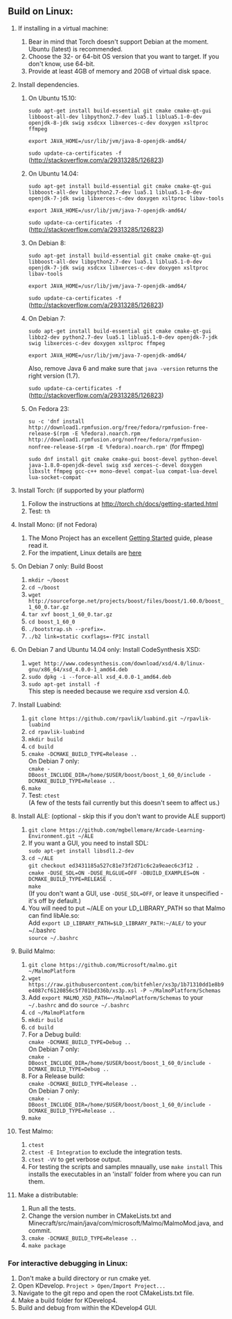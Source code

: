 ## Build on Linux: ##

1. If installing in a virtual machine:
    1. Bear in mind that Torch doesn't support Debian at the moment. Ubuntu (latest) is recommended.
    2. Choose the 32- or 64-bit OS version that you want to target. If you don't know, use 64-bit.
    3. Provide at least 4GB of memory and 20GB of virtual disk space.

2. Install dependencies.
    1. On Ubuntu 15.10:  
    
         `sudo apt-get install build-essential git cmake cmake-qt-gui libboost-all-dev libpython2.7-dev lua5.1 liblua5.1-0-dev openjdk-8-jdk swig xsdcxx libxerces-c-dev doxygen xsltproc ffmpeg`  
         
         `export JAVA_HOME=/usr/lib/jvm/java-8-openjdk-amd64/`  
         
         `sudo update-ca-certificates -f` (http://stackoverflow.com/a/29313285/126823)
         
    2. On Ubuntu 14.04:  
    
         `sudo apt-get install build-essential git cmake cmake-qt-gui libboost-all-dev libpython2.7-dev lua5.1 liblua5.1-0-dev openjdk-7-jdk swig libxerces-c-dev doxygen xsltproc libav-tools`  
         
         `export JAVA_HOME=/usr/lib/jvm/java-7-openjdk-amd64/`  
         
         `sudo update-ca-certificates -f` (http://stackoverflow.com/a/29313285/126823)
         
    3. On Debian 8:  
    
         `sudo apt-get install build-essential git cmake cmake-qt-gui libboost-all-dev libpython2.7-dev lua5.1 liblua5.1-0-dev openjdk-7-jdk swig xsdcxx libxerces-c-dev doxygen xsltproc libav-tools`  
         
         `export JAVA_HOME=/usr/lib/jvm/java-7-openjdk-amd64/`  
         
         `sudo update-ca-certificates -f` (http://stackoverflow.com/a/29313285/126823)
         
    4. On Debian 7:  
    
         `sudo apt-get install build-essential git cmake cmake-qt-gui libbz2-dev python2.7-dev lua5.1 liblua5.1-0-dev openjdk-7-jdk swig libxerces-c-dev doxygen xsltproc ffmpeg`  
         
         `export JAVA_HOME=/usr/lib/jvm/java-7-openjdk-amd64/`  
         
         Also, remove Java 6 and make sure that `java -version` returns the right version (1.7).  
         
         `sudo update-ca-certificates -f` (http://stackoverflow.com/a/29313285/126823)

    5. On Fedora 23:  

        `su -c 'dnf install http://download1.rpmfusion.org/free/fedora/rpmfusion-free-release-$(rpm -E %fedora).noarch.rpm http://download1.rpmfusion.org/nonfree/fedora/rpmfusion-nonfree-release-$(rpm -E %fedora).noarch.rpm'` (for ffmpeg)  

        `sudo dnf install git cmake cmake-gui boost-devel python-devel java-1.8.0-openjdk-devel swig xsd xerces-c-devel doxygen libxslt ffmpeg gcc-c++ mono-devel compat-lua compat-lua-devel lua-socket-compat`

4. Install Torch: (if supported by your platform)
    1. Follow the instructions at http://torch.ch/docs/getting-started.html
    2. Test: `th`

5. Install Mono: (if not Fedora)
    1. The Mono Project has an excellent [Getting Started](http://www.mono-project.com/docs/) guide, please read it.
    2. For the impatient, Linux details are [here](http://www.mono-project.com/docs/getting-started/install/linux/)
    
6. On Debian 7 only: Build Boost
    1. `mkdir ~/boost`
    2. `cd ~/boost`
    3. `wget http://sourceforge.net/projects/boost/files/boost/1.60.0/boost_1_60_0.tar.gz`
    4. `tar xvf boost_1_60_0.tar.gz`
    5. `cd boost_1_60_0`
    6. `./bootstrap.sh --prefix=.`
    7. `./b2 link=static cxxflags=-fPIC install`

7. On Debian 7 and Ubuntu 14.04 only: Install CodeSynthesis XSD:
    1. `wget http://www.codesynthesis.com/download/xsd/4.0/linux-gnu/x86_64/xsd_4.0.0-1_amd64.deb`
    2. `sudo dpkg -i --force-all xsd_4.0.0-1_amd64.deb`  
    3. `sudo apt-get install -f`  
       This step is needed because we require xsd version 4.0.
     
8. Install Luabind:
    1. `git clone https://github.com/rpavlik/luabind.git ~/rpavlik-luabind`
    2. `cd rpavlik-luabind`
    3. `mkdir build`
    4. `cd build`
    5. `cmake -DCMAKE_BUILD_TYPE=Release ..`  
       On Debian 7 only:  
       `cmake -DBoost_INCLUDE_DIR=/home/$USER/boost/boost_1_60_0/include -DCMAKE_BUILD_TYPE=Release ..`
    6. `make`
    7. Test: `ctest`  
       (A few of the tests fail currently but this doesn't seem to affect us.)

9. Install ALE: (optional - skip this if you don't want to provide ALE support)
    1. `git clone https://github.com/mgbellemare/Arcade-Learning-Environment.git ~/ALE`
    2. If you want a GUI, you need to install SDL:  
       `sudo apt-get install libsdl1.2-dev`
    3. `cd ~/ALE`  
       `git checkout ed3431185a527c81e73f2d71c6c2a9eaec6c3f12 .`  
       `cmake -DUSE_SDL=ON -DUSE_RLGLUE=OFF -DBUILD_EXAMPLES=ON -DCMAKE_BUILD_TYPE=RELEASE .`  
       `make`  
       (If you don't want a GUI, use `-DUSE_SDL=OFF`, or leave it unspecified - it's off by default.)
    4. You will need to put ~/ALE on your LD_LIBRARY_PATH so that Malmo can find libAle.so:  
       Add `export LD_LIBRARY_PATH=$LD_LIBRARY_PATH:~/ALE/` to your ~/.bashrc  
      `source ~/.bashrc`
       
10. Build Malmo:
    1. `git clone https://github.com/Microsoft/malmo.git ~/MalmoPlatform`
    2. `wget https://raw.githubusercontent.com/bitfehler/xs3p/1b71310dd1e8b9e4087cf6120856c5f701bd336b/xs3p.xsl -P ~/MalmoPlatform/Schemas`
    3. Add `export MALMO_XSD_PATH=~/MalmoPlatform/Schemas` to your `~/.bashrc` and do `source ~/.bashrc`
    4. `cd ~/MalmoPlatform`
    5. `mkdir build`
    6. `cd build`
    7. For a Debug build:  
       `cmake -DCMAKE_BUILD_TYPE=Debug ..`  
       On Debian 7 only:  
       `cmake -DBoost_INCLUDE_DIR=/home/$USER/boost/boost_1_60_0/include -DCMAKE_BUILD_TYPE=Debug ..`
    8. For a Release build:  
       `cmake -DCMAKE_BUILD_TYPE=Release ..`  
       On Debian 7 only:  
       `cmake -DBoost_INCLUDE_DIR=/home/$USER/boost/boost_1_60_0/include -DCMAKE_BUILD_TYPE=Release ..`
    9. `make`

10. Test Malmo:
    1. `ctest`
    2. `ctest -E Integration` to exclude the integration tests.
    3. `ctest -VV` to get verbose output.
    4. For testing the scripts and samples mnaually, use `make install` This installs the executables in an 'install' folder from where you can run them.

11. Make a distributable:
    1. Run all the tests.
    2. Change the version number in CMakeLists.txt and Minecraft/src/main/java/com/microsoft/Malmo/MalmoMod.java, and commit.
    3. `cmake -DCMAKE_BUILD_TYPE=Release ..`
    4. `make package`

### For interactive debugging in Linux: ###

1. Don't make a build directory or run cmake yet.
2. Open KDevelop. `Project > Open/Import Project...`
3. Navigate to the git repo and open the root CMakeLists.txt file.
4. Make a build folder for KDevelop4.
5. Build and debug from within the KDevelop4 GUI.

